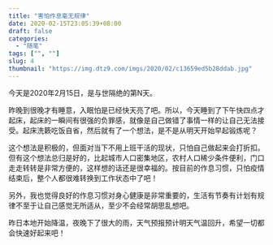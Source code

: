 ```yaml
---
title: "害怕作息毫无规律"
date: 2020-02-15T23:05:39+08:00
draft: false
categories:
  - "随笔"
tags: ["", ""]
slug: 4
thumbnail: "https://img.dtz9.com/imgs/2020/02/c13659ed5b28ddab.jpg"
---
```


今天是2020年2月15日，是与世隔绝的第N天。

昨晚到很晚才有睡意，入眠怕是已经快天亮了吧。所以，今天睡到了下午快四点才起床，起床的一瞬间有很强的负罪感，就像是自己做错了事情一样的让自己无法接受。起床洗簌吃饭自省，然后就有了一个想法，是不是从明天开始早起锻炼呢？

这个想法是积极的，但面对当下不用上班干活的现状，只怕自己做起来会打折扣。但有这个想法总归是好的，比起城市人口密集地区，农村人口稀少条件便利，门口走走转转是非常方便的，这样想的话还是很幸福的。按目前的作息习惯，只怕疫情结束后，整个人都很难转换到工作状态中了吧！

另外，我也觉得良好的作息习惯对身心健康是非常重要的，生活有节奏有计划有规律不至于让自己感觉无所适从，至少不会经常胡思乱想吧。

昨日本地开始降温，夜晚下了很大的雨，天气预报预计明天气温回升，希望一切都会快速好起来吧！